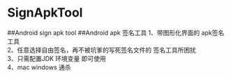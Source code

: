 # SignApkTool
##Android sign apk tool
##Android  apk 签名工具
1、带图形化界面的 apk签名工具  
2、任意选择自由签名，再不被坑爹的写死签名文件的 签名工具所困扰  
3、只需配置JDK 环境变量 即可使用  
4、mac windows 通杀
